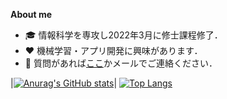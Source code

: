 **About me**
- 🎓 情報科学を専攻し2022年3月に修士課程修了．
- ❤️ 機械学習・アプリ開発に興味があります．
- 💬 質問があれば[ここ](https://github.com/is0383kk/is0383kk/issues)かメールでご連絡ください．

|[![Anurag's GitHub stats](https://github-readme-stats.vercel.app/api?username=is0383kk&show_icons=true&theme=radical)](https://github.com/anuraghazra/github-readme-stats)|
[![Top Langs](https://github-readme-stats.vercel.app/api/top-langs/?username=is0383kk&show_icons=true&theme=radical&layout=compact)](https://github.com/anuraghazra/github-readme-stats)
